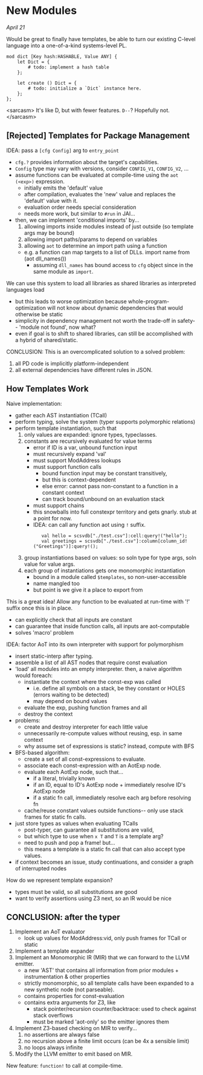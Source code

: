 # New Modules

*April 21*

Would be great to finally have templates, be able to turn our existing C-level language into a one-of-a-kind 
systems-level PL.

```
mod dict [Key hash:HASHABLE, Value ANY] {
    let Dict = {
        # todo: implement a hash table
    };
    
    let create () Dict = {
        # todo: initialize a `Dict` instance here.
    };
};
```

&lt;sarcasm&gt;
It's like D, but with fewer features. `D--`? Hopefully not.
&lt;/sarcasm&gt;

## [Rejected] Templates for Package Management

IDEA: pass a `[cfg Config]` arg to `entry_point` 
- `cfg.?` provides information about the target's capabilities.
- `Config` type may vary with versions, consider `CONFIG_V1`, `CONFIG_V2`, ...
- assume functions can be evaluated at compile-time using the `aot (<exp>)` expression.
    - initially emits the 'default' value
    - after compilation, evaluates the 'new' value and replaces the 'default' value with it.
    - evaluation order needs special consideration
    - needs more work, but similar to `#run` in JAI...
- then, we can implement 'conditional imports' by...
    1. allowing imports inside modules instead of just outside (so template args may be bound)
    2. allowing import paths/params to depend on variables
    3. allowing `aot` to determine an import path using a function
    - e.g. a function can map targets to a list of DLLs. import name from (aot dll_names())
      - assuming `dll_names` has bound access to `cfg` object since in the same module as `import`.

We can use this system to load all libraries as shared libraries as interpreted languages load 
- but this leads to worse optimization because whole-program-optimization will not know about dynamic
  dependencies that would otherwise be static
- simplicity in dependency management not worth the trade-off in safety-- 'module not found', now what?
- even if goal is to shift to shared libraries, can still be accomplished with a hybrid of shared/static.

CONCLUSION: This is an overcomplicated solution to a solved problem:
1. all PD code is implicitly platform-independent
2. all external dependencies have different rules in JSON.

## How Templates Work

Naive implementation:
- gather each AST instantiation (TCall)
- perform typing, solve the system (typer supports polymorphic relations)
- perform template instantiation, such that
    1. only values are expanded: ignore types, typeclasses.
    2. constants are recursively evaluated for value terms
       - error if ID is a var, unbound function input
       - must recursively expand 'val' 
       - must support ModAddress lookups
       - must support function calls
         - bound function input may be constant transitively,
         - but this is context-dependent
         - else error: cannot pass non-constant to a function in a constant context
         - can track bound/unbound on an evaluation stack
       - must support chains
       - this snowballs into full constexpr territory and gets gnarly. stub at a point for now.
       - IDEA: can call any function aot using `!` suffix.
         ```
            val hello = scsvdb["./test.csv"]:cell:query!("hello");
            val greetings = scsvdb["./test.csv"]:column[column_id!("Greetings")]:query!();
         ```
    3. group instantiations based on values: so soln type for type args, soln value for value args.
    4. each group of instantiations gets one monomorphic instantiation
        - bound in a module called `$templates`, so non-user-accessible
        - name mangled too
        - but point is we give it a place to export from
    
This is a great idea! Allow any function to be evaluated at run-time with '!' suffix once this is in place.
- can explicitly check that all inputs are constant
- can guarantee that inside function calls, all inputs are aot-computable
- solves 'macro' problem

IDEA: factor AoT into its own interpreter with support for polymorphism
- insert static-interp after typing.
- assemble a list of all AST nodes that require const evaluation
- 'load' all modules into an empty interpreter. then, a naive algorithm would foreach:
    - instantiate the context where the const-exp was called
      - i.e. define all symbols on a stack, be they constant or HOLES (errors waiting to be detected)
      - may depend on bound values
    - evaluate the exp, pushing function frames and all
    - destroy the context
- problems:
  - create and destroy interpreter for each little value
  - unnecessarily re-compute values without reusing, esp. in same context
  - why assume set of expressions is static? instead, compute with BFS
- BFS-based algorithm:
  - create a set of all const-expressions to evaluate.
  - associate each const-expression with an AotExp node.
  - evaluate each AotExp node, such that...
    - if a literal, trivially known
    - if an ID, equal to ID's AotExp node + immediately resolve ID's AotExp node
    - if a static fn call, immediately resolve each arg before resolving fn
  - cache/reuse constant values outside functions-- only use stack frames for static fn calls.
- just store types as values when evaluating TCalls
  - post-typer, can guarantee all substitutions are valid, 
  - but which type to use when `x T` and `T` is a template arg?
  - need to push and pop a frame! but...
  - this means a template is a static fn call that can also accept type values.
- if context becomes an issue, study continuations, and consider a graph of interrupted nodes
    
How do we represent template expansion?
- types must be valid, so all substitutions are good
- want to verify assertions using Z3 next, so an IR would be nice

## CONCLUSION: after the typer

1. Implement an AoT evaluator
   - look up values for ModAddress:vid, only push frames for TCall or static
2. Implement a template expander
3. Implement an Monomorphic IR (MIR) that we can forward to the LLVM emitter.
   - a new 'AST' that contains all information from prior modules + instrumentation & other properties
   - strictly monomorphic, so all template calls have been expanded to a new synthetic node (not parseable).
   - contains properties for const-evaluation
   - contains extra arguments for Z3, like
      - stack pointer/recursion counter/backtrace: used to check against stack overflows
      - must be marked 'aot-only' so the emitter ignores them
4. Implement Z3-based checking on MIR to verify...
    1. no assertions are always false
    2. no recursion above a finite limit occurs (can be 4x a sensible limit)
    3. no loops always infinite
5. Modify the LLVM emitter to emit based on MIR.

New feature: `function!` to call at compile-time.